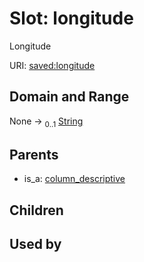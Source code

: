 
# Slot: longitude


Longitude

URI: [saved:longitude](http://marine.gov.scot/metadata/saved/schema/longitude)


## Domain and Range

None &#8594;  <sub>0..1</sub> [String](types/String.md)

## Parents

 *  is_a: [column_descriptive](column_descriptive.md)

## Children


## Used by

